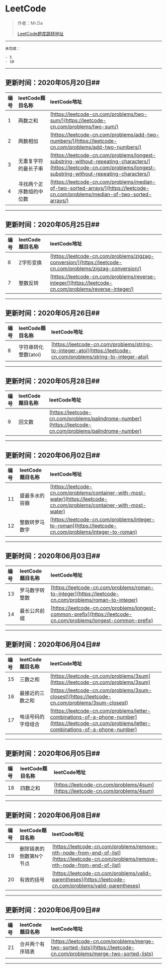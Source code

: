 # LeetCode #
> 作者：Mr.Da
> 
> [LeetCode题库跳转地址](https://leetcode-cn.com/problemset/all/ "leetcode-cn.com")


----------

    未完成：
    
    - 5
    - 10

----------

## 更新时间：2020年05月20日##

| 编号 |leetCode题目名称|leetCode地址 |
|:-|:- | :- |
| 1 | 两数之和 |[https://leetcode-cn.com/problems/two-sum/](https://leetcode-cn.com/problems/two-sum/) |
| 2 | 两数相加 |[https://leetcode-cn.com/problems/add-two-numbers/](https://leetcode-cn.com/problems/add-two-numbers/) |
|3|无重复字符的最长子串|[https://leetcode-cn.com/problems/longest-substring-without-repeating-characters/](https://leetcode-cn.com/problems/longest-substring-without-repeating-characters/)|
|4|寻找两个正序数组的中位数|[https://leetcode-cn.com/problems/median-of-two-sorted-arrays/](https://leetcode-cn.com/problems/median-of-two-sorted-arrays/)|


----------

## 更新时间：2020年05月25日##

| 编号 |leetCode题目名称|leetCode地址 |
|:-|:- | :- |
|6|Z字形变换|[https://leetcode-cn.com/problems/zigzag-conversion/](https://leetcode-cn.com/problems/zigzag-conversion/)|
|7|整数反转|[https://leetcode-cn.com/problems/reverse-integer/](https://leetcode-cn.com/problems/reverse-integer/)|


----------

## 更新时间：2020年05月26日##

| 编号 |leetCode题目名称| leetCode地址 |
|:-|:- | :- |
|8|字符串转化整数(atoi)|[https://leetcode-cn.com/problems/string-to-integer-atoi](https://leetcode-cn.com/problems/string-to-integer-atoi)|


----------

## 更新时间：2020年05月28日##

| 编号 |leetCode题目名称| leetCode地址 |
|:-|:- | :- |
|9|回文数|[https://leetcode-cn.com/problems/palindrome-number](https://leetcode-cn.com/problems/palindrome-number)|


----------

## 更新时间：2020年06月02日##

| 编号 |leetCode题目名称|leetCode地址 |
|:-|:- | :- |
|11|盛最多水的容器|[https://leetcode-cn.com/problems/container-with-most-water](https://leetcode-cn.com/problems/container-with-most-water)|
|12|整数转罗马数字|[https://leetcode-cn.com/problems/integer-to-roman](https://leetcode-cn.com/problems/integer-to-roman)|

----------

## 更新时间：2020年06月03日##

| 编号 |leetCode题目名称|leetCode地址 |
|:-|:- | :- |
|13|罗马数字转整数|[https://leetcode-cn.com/problems/roman-to-integer](https://leetcode-cn.com/problems/roman-to-integer)|
|14|最长公共前缀|[https://leetcode-cn.com/problems/longest-common-prefix](https://leetcode-cn.com/problems/longest-common-prefix)|

----------

## 更新时间：2020年06月04日##

| 编号 |leetCode题目名称|leetCode地址 |
|:-|:- | :- |
|15|三数之和|[https://leetcode-cn.com/problems/3sum](https://leetcode-cn.com/problems/3sum)|
|16|最接近的三数之和|[https://leetcode-cn.com/problems/3sum-closest](https://leetcode-cn.com/problems/3sum-closest)|
|17|电话号码的字母组合|[https://leetcode-cn.com/problems/letter-combinations-of-a-phone-number](https://leetcode-cn.com/problems/letter-combinations-of-a-phone-number)|

----------

## 更新时间：2020年06月05日##

| 编号 |leetCode题目名称|leetCode地址 |
|:-|:- | :- |
|18|四数之和|[https://leetcode-cn.com/problems/4sum](https://leetcode-cn.com/problems/4sum)|

----------

## 更新时间：2020年06月08日##

| 编号 |leetCode题目名称|leetCode地址 |
|:-|:- | :- |
|19|删除链表的倒数第N个节点|[https://leetcode-cn.com/problems/remove-nth-node-from-end-of-list](https://leetcode-cn.com/problems/remove-nth-node-from-end-of-list)|
|20|有效的括号|[https://leetcode-cn.com/problems/valid-parentheses](https://leetcode-cn.com/problems/valid-parentheses)|

----------

## 更新时间：2020年06月09日##

| 编号 |leetCode题目名称|leetCode地址 |
|:-|:- | :- |
|21|合并两个有序链表|[https://leetcode-cn.com/problems/merge-two-sorted-lists](https://leetcode-cn.com/problems/merge-two-sorted-lists)|

----------

